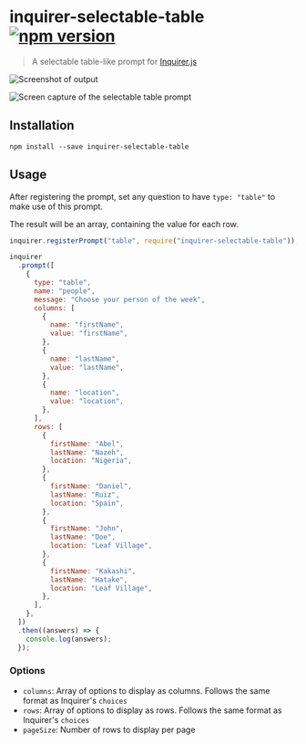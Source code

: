 # inquirer-selectable-table [![npm version](https://badge.fury.io/js/inquirer-selectable-table.svg)](https://badge.fury.io/js/inquirer-selectable-table)

> A selectable table-like prompt for [Inquirer.js](https://github.com/SBoudrias/Inquirer.js)

![Screenshot of output](assets/demo.png)

![Screen capture of the selectable table prompt](assets/example_demo.gif)

## Installation

```shell
npm install --save inquirer-selectable-table

```

## Usage

After registering the prompt, set any question to have `type: "table"` to make use of this prompt.

The result will be an array, containing the value for each row.

```js
inquirer.registerPrompt("table", require("inquirer-selectable-table"));

inquirer
  .prompt([
    {
      type: "table",
      name: "people",
      message: "Choose your person of the week",
      columns: [
        {
          name: "firstName",
          value: "firstName",
        },
        {
          name: "lastName",
          value: "lastName",
        },
        {
          name: "location",
          value: "location",
        },
      ],
      rows: [
        {
          firstName: "Abel",
          lastName: "Nazeh",
          location: "Nigeria",
        },
        {
          firstName: "Daniel",
          lastName: "Ruiz",
          location: "Spain",
        },
        {
          firstName: "John",
          lastName: "Doe",
          location: "Leaf Village",
        },
        {
          firstName: "Kakashi",
          lastName: "Hatake",
          location: "Leaf Village",
        },
      ],
    },
  ])
  .then((answers) => {
    console.log(answers);
  });
```

### Options

- `columns`: Array of options to display as columns. Follows the same format as Inquirer's `choices`
- `rows`: Array of options to display as rows. Follows the same format as Inquirer's `choices`
- `pageSize`: Number of rows to display per page
